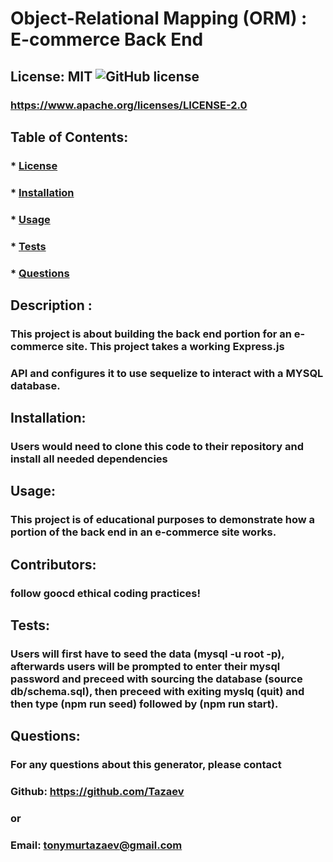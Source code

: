 # Object-Relational Mapping (ORM) : E-commerce Back End

## License: MIT ![GitHub license](https://img.shields.io/github/license/naereen/strapDown.js.svg)

### https://www.apache.org/licenses/LICENSE-2.0

## Table of Contents:

### \* [License](#license)

### \* [Installation](#installation)

### \* [Usage](#usage)

### \* [Tests](#tests)

### \* [Questions](#questions)

## Description :
### This project is about building the back end portion for an e-commerce site. This project takes a working Express.js
###  API and configures it to use sequelize to interact with a MYSQL database.

## Installation:
### Users would need to clone this code to their repository and install all needed dependencies

## Usage:
### This project is of educational purposes to demonstrate how a portion of the back end in an e-commerce site works.

## Contributors:
### follow goocd ethical coding practices!

## Tests:
### Users will first have to seed the data (mysql -u root -p), afterwards users will be prompted to enter their mysql password and preceed with sourcing the database (source db/schema.sql), then preceed with exiting myslq (quit) and then type (npm run seed) followed by (npm run start).

## Questions:

### For any questions about this generator, please contact

### Github: https://github.com/Tazaev

### or

### Email: tonymurtazaev@gmail.com
